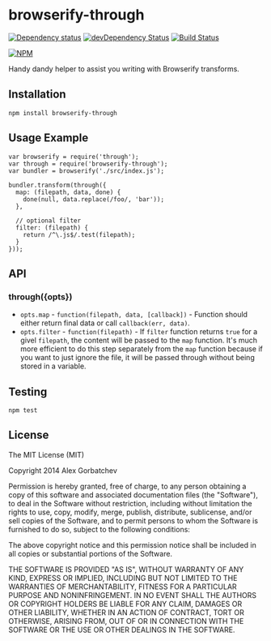 # browserify-through

[![Dependency status](https://david-dm.org/alexgorbatchev/browserify-through.svg)](https://david-dm.org/alexgorbatchev/browserify-through)
[![devDependency Status](https://david-dm.org/alexgorbatchev/browserify-through/dev-status.svg)](https://david-dm.org/alexgorbatchev/browserify-through#info=devDependencies)
[![Build Status](https://secure.travis-ci.org/alexgorbatchev/browserify-through.svg?branch=master)](https://travis-ci.org/alexgorbatchev/browserify-through)

[![NPM](https://nodei.co/npm/browserify-through.png?downloads=true)](https://npmjs.org/package/browserify-through)

Handy dandy helper to assist you writing with Browserify transforms.

## Installation

    npm install browserify-through

## Usage Example

```
var browserify = require('through');
var through = require('browserify-through');
var bundler = browserify('./src/index.js');

bundler.transform(through({
  map: (filepath, data, done) {
    done(null, data.replace(/foo/, 'bar'));
  },

  // optional filter
  filter: (filepath) {
    return /^\.js$/.test(filepath);
  }
}));
```

## API

### through({opts})

* `opts.map` - `function(filepath, data, [callback])` - Function should either return final data or call `callback(err, data)`.
* `opts.filter` - `function(filepath)` - If `filter` function returns `true` for a givel `filepath`, the content will be passed to the `map` function. It's much more efficient to do this step separately from the `map` function because if you want to just ignore the file, it will be passed through without being stored in a variable.

## Testing

    npm test

## License

The MIT License (MIT)

Copyright 2014 Alex Gorbatchev

Permission is hereby granted, free of charge, to any person obtaining a copy
of this software and associated documentation files (the "Software"), to deal
in the Software without restriction, including without limitation the rights
to use, copy, modify, merge, publish, distribute, sublicense, and/or sell
copies of the Software, and to permit persons to whom the Software is
furnished to do so, subject to the following conditions:

The above copyright notice and this permission notice shall be included in
all copies or substantial portions of the Software.

THE SOFTWARE IS PROVIDED "AS IS", WITHOUT WARRANTY OF ANY KIND, EXPRESS OR
IMPLIED, INCLUDING BUT NOT LIMITED TO THE WARRANTIES OF MERCHANTABILITY,
FITNESS FOR A PARTICULAR PURPOSE AND NONINFRINGEMENT. IN NO EVENT SHALL THE
AUTHORS OR COPYRIGHT HOLDERS BE LIABLE FOR ANY CLAIM, DAMAGES OR OTHER
LIABILITY, WHETHER IN AN ACTION OF CONTRACT, TORT OR OTHERWISE, ARISING FROM,
OUT OF OR IN CONNECTION WITH THE SOFTWARE OR THE USE OR OTHER DEALINGS IN
THE SOFTWARE.